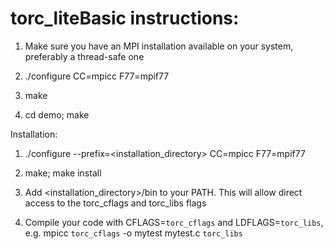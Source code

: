 # torc_liteBasic instructions:
 
1. Make sure you have an MPI installation available on your system, preferably a thread-safe one

2. ./configure CC=mpicc F77=mpif77 

3. make

4. cd demo; make


Installation:

1. ./configure --prefix=<installation_directory> CC=mpicc F77=mpif77 

2. make; make install

3. Add <installation_directory>/bin to your PATH. This will allow direct access to the torc_cflags and torc_libs flags

4. Compile your code with  CFLAGS=`torc_cflags` and LDFLAGS=`torc_libs`, e.g. mpicc `torc_cflags` -o mytest mytest.c `torc_libs`
